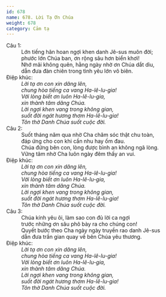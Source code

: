 ```yaml
---
id: 678
name: 678. Lời Tạ Ơn Chúa
weight: 678
category: Cảm tạ
---
```

<dl><dt>Câu 1:</dt><dd data-verse="1">Lớn tiếng hân hoan ngợi khen danh Jê-sus muôn đời; <br/>phước lớn Chúa ban, ơn rộng sâu hơn biển khơi! <br/>Nhớ mãi không quên, hằng ngày nhờ ơn Chúa dắt dìu, <br/>dẫn đưa đàn chiên trong tình yêu lớn vô biên. </dd><dt>Điệp khúc:</dt><dd data-chorus="1"><em>Lời tạ ơn con xin dâng lên, <br/>chung hòa tiếng ca vang Ha-lê-lu-gia! <br/>Với lòng biết ơn luôn Ha-lê-lu-gia, <br/>xin thành tâm dâng Chúa. <br/>Lời ngợi khen vang trong không gian, <br/>suốt đời ngát hương thơm Ha-lê-lu-gia! <br/>Tôn thờ Danh Chúa suốt cuộc đời. </em></dd><dt>Câu 2:</dt><dd data-verse="2">Suốt tháng năm qua nhờ Cha chăm sóc thật chu toàn, <br/>đáp ứng cho con khi cần nhu hay ốm đau. <br/>Chúa đứng bên con, lòng được bình an không ngã lòng. <br/>Vững tâm nhờ Cha luôn ngày đêm thấy an vui. </dd><dt>Điệp khúc:</dt><dd data-chorus="1"><em>Lời tạ ơn con xin dâng lên, <br/>chung hòa tiếng ca vang Ha-lê-lu-gia! <br/>Với lòng biết ơn luôn Ha-lê-lu-gia, <br/>xin thành tâm dâng Chúa. <br/>Lời ngợi khen vang trong không gian, <br/>suốt đời ngát hương thơm Ha-lê-lu-gia! <br/>Tôn thờ Danh Chúa suốt cuộc đời. </em></dd><dt>Câu 3:</dt><dd data-verse="3">Chúa kính yêu ôi, làm sao con đủ lời ca ngợi <br/>trước những ơn sâu phô bày ra cho chúng con! <br/>Quyết bước theo Cha ngày ngày truyền rao danh Jê-sus <br/>dẫn đưa trần gian quay về bên Chúa yêu thương. </dd><dt>Điệp khúc:</dt><dd data-chorus="1"><em>Lời tạ ơn con xin dâng lên, <br/>chung hòa tiếng ca vang Ha-lê-lu-gia! <br/>Với lòng biết ơn luôn Ha-lê-lu-gia, <br/>xin thành tâm dâng Chúa. <br/>Lời ngợi khen vang trong không gian, <br/>suốt đời ngát hương thơm Ha-lê-lu-gia! <br/>Tôn thờ Danh Chúa suốt cuộc đời. </em></dd></dl>
